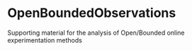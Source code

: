 # OpenBoundedObservations
Supporting material for the analysis of Open/Bounded online experimentation methods
